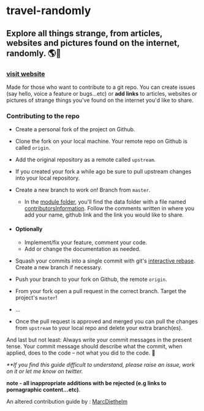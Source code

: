 # travel-randomly

## Explore all things strange, from articles, websites and pictures found on the internet,     randomly. 🌎💚
### [visit website](https://travel-randomly.vercel.app/)
Made for those who want to contribute to a git repo. You can create issues (say hello, voice a feature or bugs...etc) or __add links__ to articles, websites or pictures of strange things you've found on the internet you'd like to share.


### Contributing to the repo

- Create a personal fork of the project on Github.
- Clone the fork on your local machine. Your remote repo on Github is called `origin`.
- Add the original repository as a remote called `upstream`.
- If you created your fork a while ago be sure to pull upstream changes into your local repository.
- Create a new branch to work on! Branch from `master`.
    - In the [module folder](module), you'll find the data folder with a file named [contributorsInformation](./modules/data/contributorsInformation.mjs). Follow the comments written in where you add your name, github link and the link you would like to share.
- #### Optionally
    - Implement/fix your feature, comment your code.
    - Add or change the documentation as needed.

- Squash your commits into a single commit with git's [interactive rebase](https://help.github.com/articles/interactive-rebase). Create a new branch if necessary.
- Push your branch to your fork on Github, the remote `origin`.
- From your fork open a pull request in the correct branch. Target the project's `master`!
- ...
- Once the pull request is approved and merged you can pull the changes from `upstream` to your local repo and delete
your extra branch(es).

And last but not least: Always write your commit messages in the present tense. Your commit message should describe what the commit, when applied, does to the code – not what you did to the code. 🙂

_**If you find this guide difficult to understand, please raise an issue, work on it or let me know on twitter._

__note - all inappropriate additions with be rejected (e.g links to pornagraphic content...etc)__. 



An altered contribution guide by : [MarcDiethelm](https://gist.github.com/MarcDiethelm/7303312)

